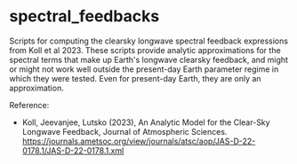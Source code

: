 # spectral_feedbacks

Scripts for computing the clearsky longwave spectral feedback expressions from Koll et al 2023. These scripts provide analytic approximations for the spectral terms that make up Earth's longwave clearsky feedback, and might or might not work well outside the present-day Earth parameter regime in which they were tested. Even for present-day Earth, they are only an approximation.

Reference:
- Koll, Jeevanjee, Lutsko (2023), An Analytic Model for the Clear-Sky Longwave Feedback, Journal of Atmospheric Sciences.
https://journals.ametsoc.org/view/journals/atsc/aop/JAS-D-22-0178.1/JAS-D-22-0178.1.xml

